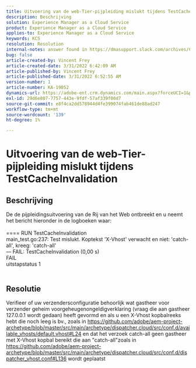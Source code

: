 ```yaml
---
title: Uitvoering van de web-Tier-pijpleiding mislukt tijdens TestCacheInvalidation
description: Beschrijving
solution: Experience Manager as a Cloud Service
product: Experience Manager as a Cloud Service
applies-to: Experience Manager as a Cloud Service
keywords: KCS
resolution: Resolution
internal-notes: answer found in https://dmasupport.slack.com/archives/C013SBSHPKK/p1645102872540889?thread_ts=1645102277.855389&cid=C013SBSHPKK
bug: false
article-created-by: Vincent Frey
article-created-date: 3/31/2022 6:42:09 AM
article-published-by: Vincent Frey
article-published-date: 3/31/2022 6:52:55 AM
version-number: 1
article-number: KA-19052
dynamics-url: https://adobe-ent.crm.dynamics.com/main.aspx?forceUCI=1&pagetype=entityrecord&etn=knowledgearticle&id=4a8a30af-bdb0-ec11-9840-0022480bde18
exl-id: 29d6e807-7757-443e-9fdf-57af339f00d7
source-git-commit: e8f4ca2dd578944d4fe399074fab461de88ad247
workflow-type: tm+mt
source-wordcount: '139'
ht-degree: 1%

---
```


# Uitvoering van de web-Tier-pijpleiding mislukt tijdens TestCacheInvalidation

## Beschrijving


De de pijpleidingsuitvoering van de Rij van het Web ontbreekt en u neemt het bericht hieronder in de logboeken waar:
<br><br>==== RUN TestCacheInvalidation
<br>main_test.go:237: Test mislukt. Koptekst &#39;X-Vhost&#39; verwacht en niet: &#39;catch-all&#39;, kreeg: &#39;catch-all&#39;
<br>— FAIL: TestCacheInvalidation (0,00 s)
<br>FAIL
<br>uitstapstatus 1<br><br>



## Resolutie


Verifieer of uw verzendersconfiguratie behoorlijk wat gastheer voor verzender geheim voorgeheugenongeldigverklaring (vraag die aan gastheer 127.0.0.1 wordt gedaan) heeft gevormd en als u een X-Vhost kopbalreeks hebt die noch leeg is bv., zoals in https://github.com/adobe/aem-project-archetype/blob/master/src/main/archetype/dispatcher.cloud/src/conf.d/available_vhosts/default.vhost#L24 en dat het verzoek catch-all geen gastheer met X-Vhost kopbal bereikt die aan &quot;catch-all&quot;zoals in https://github.com/adobe/aem-project-archetype/blob/master/src/main/archetype/dispatcher.cloud/src/conf.d/dispatcher_vhost.conf#L136 wordt geplaatst
